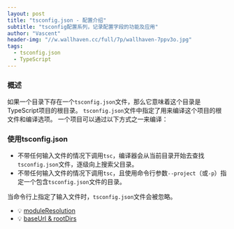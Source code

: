 ```yaml
---
layout: post
title: "tsconfig.json - 配置介绍"
subtitle: "tsconfig配置系列，记录配置字段的功能及应用"
author: "Vascent"
header-img: "//w.wallhaven.cc/full/7p/wallhaven-7ppv3o.jpg"
tags:
  - tsconfig.json
  - TypeScript
---
```


### 概述

如果一个目录下存在一个`tsconfig.json`文件，那么它意味着这个目录是TypeScript项目的根目录。 `tsconfig.json`文件中指定了用来编译这个项目的根文件和编译选项。 一个项目可以通过以下方式之一来编译：

### 使用tsconfig.json

- 不带任何输入文件的情况下调用`tsc`，编译器会从当前目录开始去查找`tsconfig.json`文件，逐级向上搜索父目录。
- 不带任何输入文件的情况下调用`tsc`，且使用命令行参数`--project`（或`-p`）指定一个包含`tsconfig.json`文件的目录。

当命令行上指定了输入文件时，`tsconfig.json`文件会被忽略。

- 💡 [moduleResolution]({{site.url}}/2023/02/23/解析tsconfig_moduleResolution字段/)
- 💡 [baseUrl & rootDirs]({{site.url}}/2023/02/24/tsconfig-baseUrl&rootDirs/)

